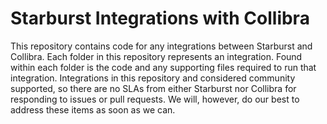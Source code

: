 # Starburst Integrations with Collibra
This repository contains code for any integrations between Starburst and Collibra.  Each folder in this repository represents an integration.  Found within each folder is the code and any supporting files required to run that integration.  Integrations in this repository and considered community supported, so there are no SLAs from either Starburst nor Collibra for responding to issues or pull requests.  We will, however, do our best to address these items as soon as we can.


